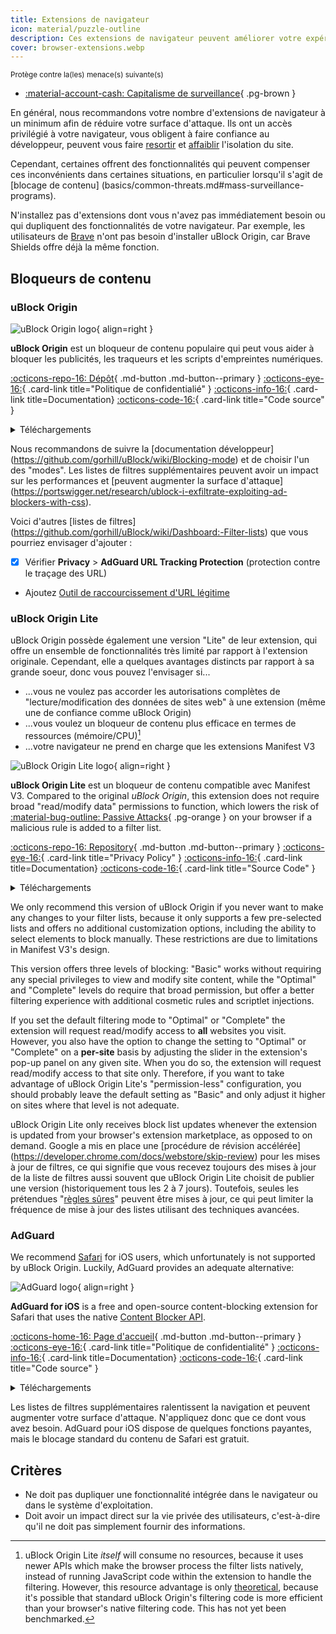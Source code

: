 ```yaml
---
title: Extensions de navigateur
icon: material/puzzle-outline
description: Ces extensions de navigateur peuvent améliorer votre expérience de navigation et protéger votre vie privée.
cover: browser-extensions.webp
---
```


<small>Protège contre la(les) menace(s) suivante(s)</small>

- [:material-account-cash: Capitalisme de surveillance](basics/common-threats.md#surveillance-as-a-business-model){ .pg-brown }

En général, nous recommandons votre nombre d'extensions de navigateur à un minimum afin de réduire votre surface d'attaque. Ils ont un accès privilégié à votre navigateur, vous obligent à faire confiance au développeur, peuvent vous faire [resortir](https://en.wikipedia.org/wiki/Device_fingerprint#Browser_fingerprint) et [affaiblir](https://groups.google.com/a/chromium.org/g/chromium-extensions/c/0ei-UCHNm34/m/lDaXwQhzBAAJ) l'isolation du site.

Cependant, certaines offrent des fonctionnalités qui peuvent compenser ces inconvénients dans certaines situations, en particulier lorsqu'il s'agit de [blocage de contenu] (basics/common-threats.md#mass-surveillance-programs).

N'installez pas d'extensions dont vous n'avez pas immédiatement besoin ou qui dupliquent des fonctionnalités de votre navigateur. Par exemple, les utilisateurs de [Brave](desktop-browsers.md#brave) n'ont pas besoin d'installer uBlock Origin, car Brave Shields offre déjà la même fonction.

## Bloqueurs de contenu

### uBlock Origin

<div class="admonition recommendation" markdown>

![uBlock Origin logo](assets/img/browsers/ublock_origin.svg){ align=right }

**uBlock Origin** est un bloqueur de contenu populaire qui peut vous aider à bloquer les publicités, les traqueurs et les scripts d'empreintes numériques.

[:octicons-repo-16: Dépôt](https://github.com/gorhill/uBlock#readme){ .md-button .md-button--primary }
[:octicons-eye-16:](https://github.com/gorhill/uBlock/wiki/Privacy-policy){ .card-link title="Politique de confidentialié" }
[:octicons-info-16:](https://github.com/gorhill/uBlock/wiki){ .card-link title=Documentation}
[:octicons-code-16:](https://github.com/gorhill/uBlock){ .card-link title="Code source" }

<details class="downloads" markdown>
<summary>Téléchargements</summary>

- [:simple-firefoxbrowser: Firefox](https://addons.mozilla.org/firefox/addon/ublock-origin)
- [:simple-googlechrome: Chrome](https://chrome.google.com/webstore/detail/ublock-origin/cjpalhdlnbpafiamejdnhcphjbkeiagm)
- [:fontawesome-brands-edge: Edge](https://microsoftedge.microsoft.com/addons/detail/ublock-origin/odfafepnkmbhccpbejgmiehpchacaeak)

</details>

</div>

Nous recommandons de suivre la [documentation développeur] (https://github.com/gorhill/uBlock/wiki/Blocking-mode) et de choisir l'un des "modes". Les listes de filtres supplémentaires peuvent avoir un impact sur les performances et [peuvent augmenter la surface d'attaque] (https://portswigger.net/research/ublock-i-exfiltrate-exploiting-ad-blockers-with-css).

Voici d'autres [listes de filtres] (https://github.com/gorhill/uBlock/wiki/Dashboard:-Filter-lists) que vous pourriez envisager d'ajouter :

- [x] Vérifier **Privacy** > **AdGuard URL Tracking Protection** (protection contre le traçage des URL)
- Ajoutez [Outil de raccourcissement d'URL légitime](https://raw.githubusercontent.com/DandelionSprout/adfilt/master/LegitimateURLShortener.txt)

### uBlock Origin Lite

uBlock Origin possède également une version "Lite" de leur extension, qui offre un ensemble de fonctionnalités très limité par rapport à l'extension originale. Cependant, elle a quelques avantages distincts par rapport à sa grande soeur, donc vous pouvez l'envisager si...

- ...vous ne voulez pas accorder les autorisations complètes de "lecture/modification des données de sites web" à une extension (même une de confiance comme uBlock Origin)
- ...vous voulez un bloqueur de contenu plus efficace en termes de ressources (mémoire/CPU)[^1]
- ...votre navigateur ne prend en charge que les extensions Manifest V3

<div class="admonition recommendation" markdown>

![uBlock Origin Lite logo](assets/img/browsers/ublock_origin_lite.svg){ align=right }

**uBlock Origin Lite** est un bloqueur de contenu compatible avec Manifest V3. Compared to the original _uBlock Origin_, this extension does not require broad "read/modify data" permissions to function, which lowers the risk of [:material-bug-outline: Passive Attacks](basics/common-threats.md#security-and-privacy){ .pg-orange } on your browser if a malicious rule is added to a filter list.

[:octicons-repo-16: Repository](https://github.com/uBlockOrigin/uBOL-home#readme){ .md-button .md-button--primary }
[:octicons-eye-16:](https://github.com/uBlockOrigin/uBOL-home/wiki/Privacy-policy){ .card-link title="Privacy Policy" }
[:octicons-info-16:](https://github.com/uBlockOrigin/uBOL-home/wiki){ .card-link title=Documentation}
[:octicons-code-16:](https://github.com/gorhill/uBlock/tree/master/platform/mv3){ .card-link title="Source Code" }

<details class="downloads" markdown>
<summary>Téléchargements</summary>

- [:simple-googlechrome: Chrome](https://chrome.google.com/webstore/detail/ublock-origin-lite/ddkjiahejlhfcafbddmgiahcphecmpfh)

</details>

</div>

We only recommend this version of uBlock Origin if you never want to make any changes to your filter lists, because it only supports a few pre-selected lists and offers no additional customization options, including the ability to select elements to block manually. These restrictions are due to limitations in Manifest V3's design.

This version offers three levels of blocking: "Basic" works without requiring any special privileges to view and modify site content, while the "Optimal" and "Complete" levels do require that broad permission, but offer a better filtering experience with additional cosmetic rules and scriptlet injections.

If you set the default filtering mode to "Optimal" or "Complete" the extension will request read/modify access to **all** websites you visit. However, you also have the option to change the setting to "Optimal" or "Complete" on a **per-site** basis by adjusting the slider in the extension's pop-up panel on any given site. When you do so, the extension will request read/modify access to that site only. Therefore, if you want to take advantage of uBlock Origin Lite's "permission-less" configuration, you should probably leave the default setting as "Basic" and only adjust it higher on sites where that level is not adequate.

uBlock Origin Lite only receives block list updates whenever the extension is updated from your browser's extension marketplace, as opposed to on demand. Google a mis en place une [procédure de révision accélérée] (https://developer.chrome.com/docs/webstore/skip-review) pour les mises à jour de filtres, ce qui signifie que vous recevez toujours des mises à jour de la liste de filtres aussi souvent que uBlock Origin Lite choisit de publier une version (historiquement tous les 2 à 7 jours). Toutefois, seules les prétendues "[règles sûres](https://developer.chrome.com/docs/extensions/reference/api/declarativeNetRequest#safe_rules)" peuvent être mises à jour, ce qui peut limiter la fréquence de mise à jour des listes utilisant des techniques avancées.

### AdGuard

We recommend [Safari](mobile-browsers.md#safari-ios) for iOS users, which unfortunately is not supported by uBlock Origin. Luckily, AdGuard provides an adequate alternative:

<div class="admonition recommendation" markdown>

![AdGuard logo](assets/img/browsers/adguard.svg){ align=right }

**AdGuard for iOS** is a free and open-source content-blocking extension for Safari that uses the native [Content Blocker API](https://developer.apple.com/documentation/safariservices/creating_a_content_blocker).

[:octicons-home-16: Page d'accueil](https://adguard.com/en/adguard-ios/overview.html){ .md-button .md-button--primary }
[:octicons-eye-16:](https://adguard.com/privacy/ios.html){ .card-link title="Politique de confidentialité" }
[:octicons-info-16:](https://kb.adguard.com/ios){ .card-link title=Documentation}
[:octicons-code-16:](https://github.com/AdguardTeam/AdguardForiOS){ .card-link title="Code source" }

<details class="downloads" markdown>
<summary>Téléchargements</summary>

- [:simple-appstore: App Store](https://apps.apple.com/app/id1047223162)

</details>

</div>

Les listes de filtres supplémentaires ralentissent la navigation et peuvent augmenter votre surface d'attaque. N'appliquez donc que ce dont vous avez besoin. AdGuard pour iOS dispose de quelques fonctions payantes, mais le blocage standard du contenu de Safari est gratuit.

## Critères

- Ne doit pas dupliquer une fonctionnalité intégrée dans le navigateur ou dans le système d'exploitation.
- Doit avoir un impact direct sur la vie privée des utilisateurs, c'est-à-dire qu'il ne doit pas simplement fournir des informations.

[^1]: uBlock Origin Lite _itself_ will consume no resources, because it uses newer APIs which make the browser process the filter lists natively, instead of running JavaScript code within the extension to handle the filtering. However, this resource advantage is only [theoretical](https://github.com/uBlockOrigin/uBOL-home/wiki/Frequently-asked-questions-\(FAQ\)#is-ubol-more-efficient-cpu--and-memory-wise-than-ubo), because it's possible that standard uBlock Origin's filtering code is more efficient than your browser's native filtering code. This has not yet been benchmarked.
